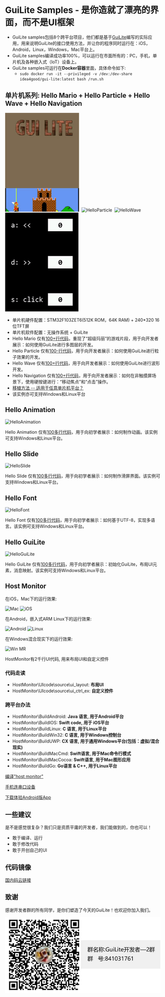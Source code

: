 # GuiLite Samples - 是你造就了漂亮的界面，而不是UI框架
- GuiLite samples包括8个跨平台项目，他们都是基于[GuiLite](https://github.com/idea4good/GuiLite)编写的实际应用，用来说明GuiLite的接口使用方法，并让你的程序同时运行在：iOS，Android，Linux，Windows，Mac平台上。
- GuiLite samples编译成功率100%，可以运行在市面所有的：PC，手机，单片机及各种嵌入式（IoT）设备上。
- GuiLite samples可运行在**Docker容器**里面，具体命令如下:
  - `sudo docker run -it --privileged -v /dev:/dev-share idea4good/gui-lite:latest bash /run.sh`

## 单片机系列: Hello Mario + Hello Particle + Hello Wave + Hello Navigation
![HelloMario](HelloMario.gif)&nbsp;&nbsp;![HelloParticle](HelloParticle.gif)&nbsp;&nbsp;![HelloWave](HelloWave.gif)&nbsp;&nbsp;![HelloNavigation](HelloNavigation.gif)
- 单片机硬件配置：STM32F103ZET6(512K ROM，64K RAM) + 240*320 16位TFT屏
- 单片机软件配置：无操作系统 + GuiLite
- Hello Mario 仅有[100+行代码](../HelloMario/UIcode/UIcode.cpp)，重现了“超级玛丽”的游戏片段，用于向开发者展示：如何使用GuiLite进行多图层的开发。
- Hello Particle 仅有[100-行代码](../HelloParticle/UIcode/UIcode.cpp)，用于向开发者展示：如何使用GuiLite进行粒子效果的开发。
- Hello Wave 仅有[100+行代码](../HelloWave/UIcode/UIcode.cpp)，用于向开发者展示：如何使用GuiLite进行波形开发。
- Hello Navigation 仅有[100+行代码](../HelloNavigation/UIcode/UIcode.cpp)，用于向开发者展示：如何在非触摸屏场景下，使用硬按键进行：“移动焦点”和“点击”操作。
- [移植方法 -- 适用于任意单片机平台？](../HelloWave/README.md#How-to-port-on-any-MCU-)
- 该实例亦可支持Windows和Linux平台

## Hello Animation
![HelloAnimation](HelloAnimation.gif)

Hello Animation 仅有[100多行代码](https://github.com/idea4good/GuiLiteSamples/blob/master/HelloAnimation/UIcode/UIcode.cpp)，用于向初学者展示：如何制作动画。该实例可支持Windows和Linux平台。

## Hello Slide
![HelloSlide](HelloSlide.gif)

Hello Slide 仅有[100多行代码](https://github.com/idea4good/GuiLiteSamples/blob/master/HelloSlide/UIcode/UIcode.cpp)，用于向初学者展示：如何制作滑屏界面。该实例可支持Windows和Linux平台。

## Hello Font
![HelloFont](HelloFont.gif)

Hello Font 仅有[100多行代码](https://github.com/idea4good/GuiLiteSamples/blob/master/HelloFont/UIcode/UIcode.cpp)，用于向初学者展示：如何基于UTF-8，实现多语言。该实例可支持Windows和Linux平台。

## Hello GuiLite
![HelloGuiLite](HelloGuiLite.gif)

Hello GuiLite 仅有[100多行代码](https://github.com/idea4good/GuiLiteSamples/blob/master/HelloGuiLite/UIcode/helloGL.cpp)，用于向初学者展示：初始化GuiLite，布局UI元素，消息映射。该实例可支持Windows和Linux平台。

## Host Monitor
在iOS，Mac下的运行效果:

![Mac](Mac.gif) ![iOS](Ios.landscape.gif)

在Android，嵌入式ARM Linux下的运行效果:

![Android](Android.gif) ![Linux](Linux.gif)

在Windows混合现实下的运行效果:

![Win MR](WinMR.gif)

HostMonitor有2千行UI代码, 用来布局UI和自定义控件
### 代码走读
- HostMonitor\UIcode\source\ui_layout: **布局UI**
- HostMonitor\UIcode\source\ui_ctrl_ex: **自定义控件**

### 跨平台办法
- HostMonitor\BuildAndroid: **Java 语言, 用于Android平台**
- HostMonitor\BuildIOS: **Swift code, 用于 iOS平台**
- HostMonitor\BuildLinux: **C 语言, 用于Linux平台**
- HostMonitor\BuildWin32: **C 语言, 用于Windows控制台**
- HostMonitor\BuildUWP: **CX 语言, 用于通用Windows平台(包括：虚拟/混合现实)**
- HostMonitor\BuildMacCmd: **Swift语言, 用于Mac命令行模式**
- HostMonitor\BuildMacCocoa: **Swift语言, 用于Mac图形应用**
- HostMonitor\BuildGo: **Go语言 & C++, 用于Linux平台**

[编译"host monitor"](HostMonitor/README.md)

[手机连串口设备](Serial.md)

[下载体验Android版App](http://zhushou.360.cn/detail/index/soft_id/1754231)

## 一些建议
是不是感觉很复杂？我们只是资质平庸的开发者，我们能做到的，你也可以！
- 敢于编译、运行
- 敢于修改代码
- 敢于开创自己的UI

## 代码镜像
[国内码云链接](https://gitee.com/idea4good/GuiLiteSamples)

## 致谢
感谢开发者群的所有同学，是你们塑造了今天的GuiLite！也欢迎你加入我们。

![QQ group: 841031761](qq.group.jpg)
